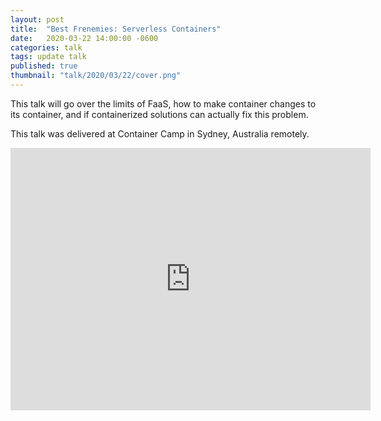 ```yaml
---
layout: post
title:  "Best Frenemies: Serverless Containers"
date:   2020-03-22 14:00:00 -0600
categories: talk
tags: update talk
published: true
thumbnail: "talk/2020/03/22/cover.png"
---
```

This talk will go over the limits of FaaS, how to make container changes to its container, and if containerized solutions can actually fix this problem.

This talk was delivered at Container Camp in Sydney, Australia remotely. 

<iframe src="https://slides.com/amycodes/containercamp-serverlesscontainers/embed" width="576" height="420" title="ContainerCamp: Serverless Frenemies" scrolling="no" frameborder="0" webkitallowfullscreen mozallowfullscreen allowfullscreen></iframe>